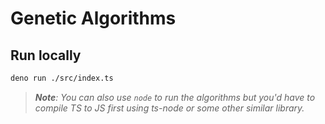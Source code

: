 # Genetic Algorithms

## Run locally

```bash
deno run ./src/index.ts
```

> _**Note**: You can also use `node` to run the algorithms but you'd have to compile TS to JS first using ts-node or some other similar library._
